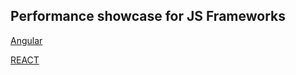 ## Performance showcase for JS Frameworks 

[Angular](/framework-performance/angular)

[REACT](/framework-performance/react/)


